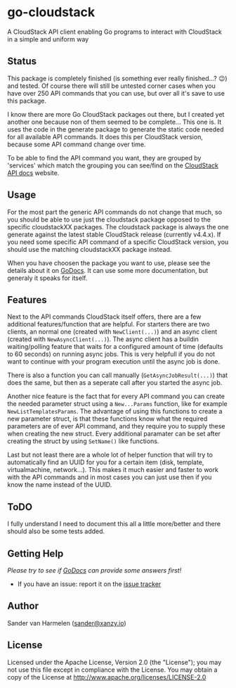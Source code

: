 go-cloudstack
=============
A CloudStack API client enabling Go programs to interact with CloudStack in a simple and uniform way

## Status

This package is completely finished (is something ever really finished...? :wink:) and tested. Of course there will still be untested corner cases when you have over 250 API commands that you can use, but over all it's save to use this package.

I know there are more Go CloudStack packages out there, but I created yet another one because non of them seemed to be complete... This one is. It uses the code in the generate package to generate the static code needed for all available API commands. It does this per CloudStack version, because some API command change over time.

To be able to find the API command you want, they are grouped by 'services' which match the grouping you can see/find on the [CloudStack API docs](http://cloudstack.apache.org/docs/api/apidocs-4.4/TOC_Root_Admin.html) website.

## Usage

For the most part the generic API commands do not change that much, so you should be able to use just the cloudstack package opposed to the specific cloudstackXX packages. The cloudstack package is always the one generate against the latest stable CloudStack release (currently v4.4.x). If you need some specific API command of a specific CloudStack version, you should use the matching cloudstackXX package instead.

When you have choosen the package you want to use, please see the details about it on [GoDocs](http://godoc.org/github.com/xanzy/go-cloudstack). It can use some more documentation, but generaly it speaks for itself.

## Features

Next to the API commands CloudStack itself offers, there are a few additional features/function that are helpful. For starters there are two clients, an normal one (created with `NewClient(...)`) and an async client (created with `NewAsyncClient(...)`). The async client has a buildin waiting/polling feature that waits for a configured amount of time (defaults to 60 seconds) on running async jobs. This is very helpfull if you do not want to continue with your program execution until the async job is done.

There is also a function you can call manually (`GetAsyncJobResult(...)`) that does the same, but then as a seperate call after you started the async job.

Another nice feature is the fact that for every API command you can create the needed parameter struct using a `New...Params` function, like for example `NewListTemplatesParams`. The advantage of using this functions to create a new parameter struct, is that these functions know what the required parameters are of ever API command, and they require you to supply these when creating the new struct. Every additional paramater can be set after creating the struct by using `SetName()` like functions.

Last but not least there are a whole lot of helper function that will try to automatically find an UUID for you for a certain item (disk, template, virtualmachine, network...). This makes it much easier and faster to work with the API commands and in most cases you can just use then if you know the name instead of the UUID.

## ToDO

I fully understand I need to document this all a little more/better and there should also be some tests added.

## Getting Help

_Please try to see if [GoDocs](http://godoc.org/github.com/xanzy/go-cloudstack) can provide some answers first!_

* If you have an issue: report it on the [issue tracker](https://github.com/xanzy/go-cloudstack/issues)

## Author

Sander van Harmelen (<sander@xanzy.io>)

## License

Licensed under the Apache License, Version 2.0 (the "License"); you may not use this file except in compliance with the License. You may obtain a copy of the License at <http://www.apache.org/licenses/LICENSE-2.0>
